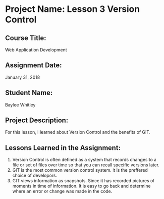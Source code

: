 # Project Name:  Lesson 3 Version Control


## Course Title:
Web Application Development

## Assignment Date:  
January 31, 2018

## Student Name:  
Baylee Whitley

## Project Description:
For this lesson, I learned about Version Control and the benefits of GIT.

## Lessons Learned in the Assignment:
1. Version Control is often defined as a system that records changes to a file or set of files over time so that you can recall specific versions later. 
2. GIT is the most common version control system. It is the preffered choice of developors. 
3. GIT views information as snapshots. Since it has recorded pictures of moments in time of information. It is easy to go back and determine where an error or change was made in the code.


